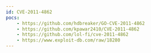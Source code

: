 ```yaml
---
id: CVE-2011-4862
pocs:
    - https://github.com/hdbreaker/GO-CVE-2011-4862
    - https://github.com/kpawar2410/CVE-2011-4862
    - https://github.com/lol-fi/cve-2011-4862
    - https://www.exploit-db.com/raw/18280
---
```

